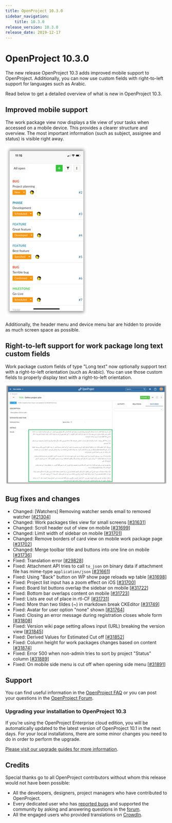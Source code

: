 ```yaml
---
title: OpenProject 10.3.0
sidebar_navigation:
    title: 10.3.0
release_version: 10.3.0
release_date: 2019-12-17
---
```


# OpenProject 10.3.0

The new release OpenProject 10.3 adds improved mobile support to OpenProject. Additionally, you can now use custom fields with right-to-left support for languages such as Arabic.

Read below to get a detailed overview of what is new in OpenProject 10.3.

## Improved mobile support

The work package view now displays a tile view of your tasks when accessed on a mobile device.
This provides a clearer structure and overview. The most important information (such as subject, assignee and status) is visible right away.

![Improved mobile support](OptimizedMobileView.png)

Additionally, the header menu and device menu bar are hidden to provide as much screen space as possible.

## Right-to-left support for work package long text custom fields

Work package custom fields of type "Long text" now optionally support text with a right-to-left orientation (such as Arabic).
You can use those custom fields to properly display text with a right-to-left orientation.

![Custom fields with right-to-left orientation](CustomFieldsRTL.png)

<!--more-->
## Bug fixes and changes

- Changed: [Watchers] Removing watcher sends email to removed watcher \[[#21304](https://community.openproject.org/wp/21304)\]
- Changed: Work packages tiles view for small screens \[[#31631](https://community.openproject.org/wp/31631)\]
- Changed: Scroll header out of view on mobile \[[#31699](https://community.openproject.org/wp/31699)\]
- Changed: Limit width of sidebar on mobile \[[#31701](https://community.openproject.org/wp/31701)\]
- Changed: Remove borders of card view on mobile work package page \[[#31702](https://community.openproject.org/wp/31702)\]
- Changed: Merge toolbar title and buttons into one line on mobile \[[#31736](https://community.openproject.org/wp/31736)\]
- Fixed: Translation error \[[#29828](https://community.openproject.org/wp/29828)\]
- Fixed: Attachment API tries to call `to_json` on binary data if attachment file has mime-type `application/json` \[[#31661](https://community.openproject.org/wp/31661)\]
- Fixed: Using "Back" button on WP show page reloads wp table \[[#31698](https://community.openproject.org/wp/31698)\]
- Fixed: Project list input has a zoom effect on iOS \[[#31700](https://community.openproject.org/wp/31700)\]
- Fixed: Board list buttons overlap the sidebar on mobile \[[#31722](https://community.openproject.org/wp/31722)\]
- Fixed: Bottom bar overlaps content on mobile  \[[#31723](https://community.openproject.org/wp/31723)\]
- Fixed: Lists are out of place in rtl-CF \[[#31731](https://community.openproject.org/wp/31731)\]
- Fixed: More than two tildes (~) in markdown break CKEditor \[[#31749](https://community.openproject.org/wp/31749)\]
- Fixed: Avatar for user option "none" shown \[[#31764](https://community.openproject.org/wp/31764)\]
- Fixed: Closing an error message during registration closes whole form \[[#31808](https://community.openproject.org/wp/31808)\]
- Fixed: Version wiki page setting allows input (URL) breaking the version view \[[#31845](https://community.openproject.org/wp/31845)\]
- Fixed: Derived Values for Estimated Cut off \[[#31852](https://community.openproject.org/wp/31852)\]
- Fixed: Column height for work packages changes based on content \[[#31874](https://community.openproject.org/wp/31874)\]
- Fixed: Error 500 when non-admin tries to sort by project "Status" column \[[#31889](https://community.openproject.org/wp/31889)\]
- Fixed: On mobile side menu is cut off when opening side menu \[[#31891](https://community.openproject.org/wp/31891)\]

## Support

You can find useful information in the [OpenProject FAQ](../../../faq/) or you can post your questions in the [OpenProject Forum](https://community.openproject.org/projects/openproject/boards).

### Upgrading your installation to OpenProject 10.3

If you’re using the OpenProject Enterprise cloud edition, you will be automatically updated to the latest version of OpenProject 10.1 in the next days. For your local installations, there are some minor changes you need to do in order to perform the upgrade.

[Please visit our upgrade guides for more information](../../../installation-and-operations/operation/upgrading/).

## Credits

Special thanks go to all OpenProject contributors without whom this release would not have been possible:

- All the developers, designers, project managers who have contributed to OpenProject.
- Every dedicated user who has [reported bugs](../../../development/report-a-bug/) and supported the community by asking and answering questions in the [forum](https://community.openproject.org/projects/openproject/boards).
- All the engaged users who provided translations on [CrowdIn](https://crowdin.com/projects/opf).
